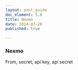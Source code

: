 ```yaml
---
layout: post_guide
doc_element: 5.8
title: Nexmo
date: 2014-07-20
published: true

---
```


### Nexmo
From, secret, api key, api secret



